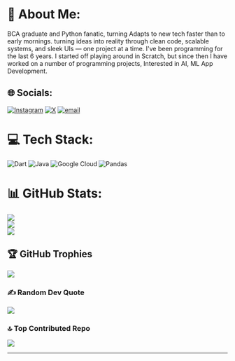 # 💫 About Me:
BCA graduate and Python fanatic, turning  Adapts to new tech faster than to early mornings. turning ideas into reality through clean code, scalable systems, and sleek UIs — one project at a time. I've been programming for the last 6 years. I started off playing around in Scratch, but since then I have worked on a number of programming projects,  Interested in AI, ML App Development. 


## 🌐 Socials:
[![Instagram](https://img.shields.io/badge/Instagram-%23E4405F.svg?logo=Instagram&logoColor=white)](https://www.instagram.com/__sahil_.27) [![X](https://img.shields.io/badge/X-black.svg?logo=X&logoColor=white)](https://x.com/https://x.com/Sahil_701) [![email](https://img.shields.io/badge/Email-D14836?logo=gmail&logoColor=white)](mailto:sahilwadhwani712@gmail.com) 

# 💻 Tech Stack:
![Dart](https://img.shields.io/badge/dart-%230175C2.svg?style=plastic&logo=dart&logoColor=white) ![Java](https://img.shields.io/badge/java-%23ED8B00.svg?style=plastic&logo=openjdk&logoColor=white) ![Google Cloud](https://img.shields.io/badge/GoogleCloud-%234285F4.svg?style=plastic&logo=google-cloud&logoColor=white) ![Pandas](https://img.shields.io/badge/pandas-%23150458.svg?style=plastic&logo=pandas&logoColor=white)
# 📊 GitHub Stats:
![](https://github-readme-stats.vercel.app/api?username=Sahil-dev7&theme=transparent&hide_border=false&include_all_commits=true&count_private=true)<br/>
![](https://nirzak-streak-stats.vercel.app/?user=Sahil-dev7&theme=transparent&hide_border=false)<br/>
![](https://github-readme-stats.vercel.app/api/top-langs/?username=Sahil-dev7&theme=transparent&hide_border=false&include_all_commits=true&count_private=true&layout=compact)

## 🏆 GitHub Trophies
![](https://github-profile-trophy.vercel.app/?username=Sahil-dev7&theme=tokyonight&no-frame=false&no-bg=false&margin-w=4)

### ✍️ Random Dev Quote
![](https://quotes-github-readme.vercel.app/api?type=horizontal&theme=dark)

### 🔝 Top Contributed Repo
![](https://github-contributor-stats.vercel.app/api?username=Sahil-dev7&limit=5&theme=dark&combine_all_yearly_contributions=true)

---

